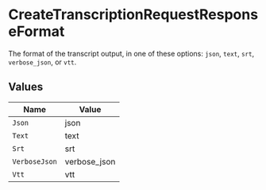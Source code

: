 # CreateTranscriptionRequestResponseFormat

The format of the transcript output, in one of these options: `json`, `text`, `srt`, `verbose_json`, or `vtt`.



## Values

| Name          | Value         |
| ------------- | ------------- |
| `Json`        | json          |
| `Text`        | text          |
| `Srt`         | srt           |
| `VerboseJson` | verbose_json  |
| `Vtt`         | vtt           |